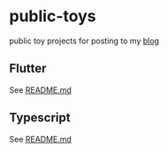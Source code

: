 # public-toys
public toy projects for posting to my [blog](https://poqw.github.io)

## Flutter
See [README.md](https://github.com/poqw/public-toys/blob/master/flutter/README.md)

## Typescript
See [README.md](https://github.com/poqw/public-toys/blob/master/typescript/README.md)

